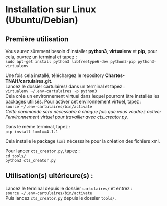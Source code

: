# Installation sur Linux (Ubuntu/Debian)

## Première utilisation  
Vous aurez sûrement besoin d'installer **python3**, **virtualenv** et **pip**, pour cela, ouvrez un terminal et tapez :  
`sudo apt-get install python3 libfreetype6-dev python3-pip python3-virtualenv`

Une fois cela installé, téléchargez le repository **Chartes-TNAH/cartulaires.git**.  
Lancez le dossier cartulaires/ dans un terminal et tapez :  
`virtualenv ~/.env-cartulaires -p python3`  
Cela crée un environnement virtuel dans lequel pourront être installés les packages utilisés. Pour activer cet environnement virtuel, tapez :  
`source ~/.env-cartulaires/bin/activate`  
*Cette commande sera nécessaire à chaque fois que vous voudrez activer l'environnement virtuel pour travailler avec cts_creator.py.*  
  
Dans le même terminal, tapez :  
`pip install lxml==4.1.1`  

Cela installe le package `lxml` nécessaire pour la création des fichiers xml.  

Pour lancer `cts_creator.py`, tapez :  
`cd tools/`  
`python3 cts_creator.py`  


## Utilisation(s) ultérieure(s) :
Lancez le terminal depuis le dossier `cartulaires/` et entrez :  
`source ~/.env-cartulaires/bin/activate`  
Puis lancez `cts_creator.py` depuis le dossier `tools/`.
